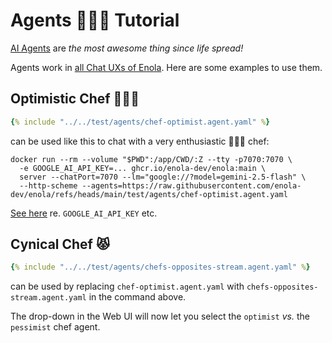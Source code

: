 <!--
    SPDX-License-Identifier: Apache-2.0

    Copyright 2025 The Enola <https://enola.dev> Authors

    Licensed under the Apache License, Version 2.0 (the "License");
    you may not use this file except in compliance with the License.
    You may obtain a copy of the License at

        https://www.apache.org/licenses/LICENSE-2.0

    Unless required by applicable law or agreed to in writing, software
    distributed under the License is distributed on an "AS IS" BASIS,
    WITHOUT WARRANTIES OR CONDITIONS OF ANY KIND, either express or implied.
    See the License for the specific language governing permissions and
    limitations under the License.
-->

# Agents 🕵🏾‍♀️ Tutorial

[AI Agents](../concepts/agent.md) are _the most awesome thing since life spread!_

Agents work in [all Chat UXs of Enola](chat.md). Here are some examples to use them.

<!-- TODO Use a new builtin: URL scheme instead of http://github.com URLs! -->

## Optimistic Chef 👨🏽‍🍳

```yaml
{% include "../../test/agents/chef-optimist.agent.yaml" %}
```

can be used like this to chat with a very enthusiastic 👨🏽‍🍳 chef:

    docker run --rm --volume "$PWD":/app/CWD/:Z --tty -p7070:7070 \
      -e GOOGLE_AI_API_KEY=... ghcr.io/enola-dev/enola:main \
      server --chatPort=7070 --lm="google://?model=gemini-2.5-flash" \
      --http-scheme --agents=https://raw.githubusercontent.com/enola-dev/enola/refs/heads/main/test/agents/chef-optimist.agent.yaml

[See here](../specs/aiuri/index.md#google-ai-) re. `GOOGLE_AI_API_KEY` etc.

## Cynical Chef 😾

```yaml
{% include "../../test/agents/chefs-opposites-stream.agent.yaml" %}
```

can be used by replacing `chef-optimist.agent.yaml` with `chefs-opposites-stream.agent.yaml` in the command above.

The drop-down in the Web UI will now let you select the `optimist` _vs._ the `pessimist` chef agent.
